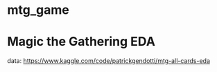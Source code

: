 # mtg_game
# Magic the Gathering EDA
data: https://www.kaggle.com/code/patrickgendotti/mtg-all-cards-eda
